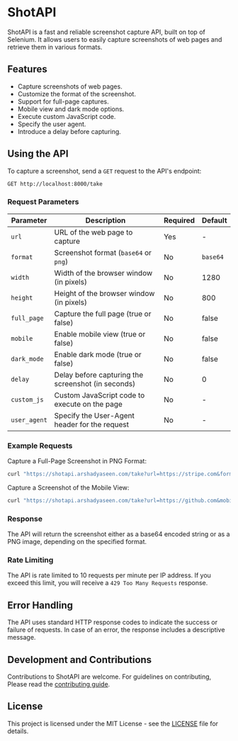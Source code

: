 # ShotAPI

ShotAPI is a fast and reliable screenshot capture API, built on top of Selenium. It allows users to easily capture screenshots of web pages and retrieve them in various formats. 

## Features

- Capture screenshots of web pages.
- Customize the format of the screenshot.
- Support for full-page captures.
- Mobile view and dark mode options.
- Execute custom JavaScript code.
- Specify the user agent.
- Introduce a delay before capturing.

## Using the API

To capture a screenshot, send a `GET` request to the API's endpoint:

```bash
GET http://localhost:8000/take
```
### Request Parameters

| Parameter          | Description                                                 | Required | Default |
|--------------------|-------------------------------------------------------------|----------|---------|
| `url`              | URL of the web page to capture                              | Yes      | -       |
| `format`           | Screenshot format (`base64` or `png`)                       | No       | `base64` |
| `width`            | Width of the browser window (in pixels)                     | No       | 1280       |
| `height`           | Height of the browser window (in pixels)                    | No       | 800       |
| `full_page`        | Capture the full page (true or false)                       | No       | false   |
| `mobile`           | Enable mobile view (true or false)                          | No       | false   |
| `dark_mode`        | Enable dark mode (true or false)                            | No       | false   |
| `delay`            | Delay before capturing the screenshot (in seconds)          | No       | 0       |
| `custom_js`        | Custom JavaScript code to execute on the page              | No       | -       |
| `user_agent`       | Specify the User-Agent header for the request              | No       | -       |


### Example Requests

Capture a Full-Page Screenshot in PNG Format:

```bash
curl "https://shotapi.arshadyaseen.com/take?url=https://stripe.com&format=png&full_page=true" -o screenshot.png
```

Capture a Screenshot of the Mobile View:

```bash
curl "https://shotapi.arshadyaseen.com/take?url=https://github.com&mobile=true" -o screenshot.png
```

### Response

The API will return the screenshot either as a base64 encoded string or as a PNG image, depending on the specified format.

### Rate Limiting

The API is rate limited to 10 requests per minute per IP address. If you exceed this limit, you will receive a `429 Too Many Requests` response.

## Error Handling

The API uses standard HTTP response codes to indicate the success or failure of requests. In case of an error, the response includes a descriptive message.

## Development and Contributions

Contributions to ShotAPI are welcome. For guidelines on contributing, Please read the [contributing guide](/CONTRIBUTING.md).

## License

This project is licensed under the MIT License - see the [LICENSE](https://github.com/arshad-yaseen/shotapi?tab=MIT-1-ov-file) file for details.